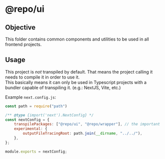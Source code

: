 # @repo/ui

## Objective
This folder contains common components and utilities to be used in all frontend projects.

## Usage
This project is *not* transpiled by default. That means the project calling it needs to compile it in order to use it.  
This basically means it can only be used in Typescript projects with a bundler capable of transpiling it.
(e.g.: NextJS, Vite, etc.)  

Example `next.config.js`:
```javascript
const path = require("path")

/** @type {import('next').NextConfig} */
const nextConfig = {
    transpilePackages: ["@repo/ui", "@repo/wrapper"], // the important bit
    experimental: {
        outputFileTracingRoot: path.join(__dirname, "../../"),
    },
};

module.exports = nextConfig;

```